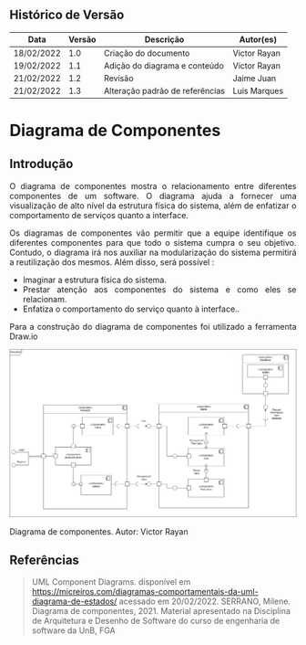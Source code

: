 ## Histórico de Versão

| Data       | Versão | Descrição                       | Autor(es)    |
| ---------- | ------ | ------------------------------- | ------------ |
| 18/02/2022 | 1.0    | Criação do documento            | Victor Rayan |
| 19/02/2022 | 1.1    | Adição do diagrama e conteúdo   | Victor Rayan |
| 21/02/2022 | 1.2    | Revisão                         | Jaime Juan   |
| 21/02/2022 | 1.3    | Alteração padrão de referências | Luis Marques |

# Diagrama de Componentes

## Introdução

<p align="justify">O diagrama de componentes mostra o relacionamento entre diferentes componentes de um software. O diagrama ajuda a fornecer uma visualização de alto nível da estrutura física do sistema, além de enfatizar o comportamento de serviços quanto a interface. </p>

<p align="justify"> Os diagramas de componentes vão permitir que a equipe identifique os diferentes componentes para que todo o sistema cumpra o seu objetivo. Contudo, o diagrama irá nos auxiliar na modularização do sistema permitirá a reutilização dos mesmos. Além disso, será possível :
</p>

<ul align="justify">
    <li>Imaginar a estrutura física do sistema.</li>
    <li>Prestar atenção aos componentes do sistema e como eles se relacionam.</li> 
    <li>Enfatiza o comportamento do serviço quanto à interface..</li> 
</ul>

<p align="justify"> Para a construção do diagrama de componentes foi utilizado a ferramenta Draw.io </p>

[![Diagrama](../modelagem/imagensdiagramas/componentes.png)](../modelagem/imagensdiagramas/componentes.png)

<figcaption>Diagrama de componentes. Autor: Victor Rayan</figcaption>

## Referências

> UML Component Diagrams. disponível em <https://micreiros.com/diagramas-comportamentais-da-uml-diagrama-de-estados/> acessado em 20/02/2022.
> SERRANO, Milene. Diagrama de componentes, 2021. Material apresentado na Disciplina de Arquitetura e Desenho de Software do curso de engenharia de software da UnB, FGA
